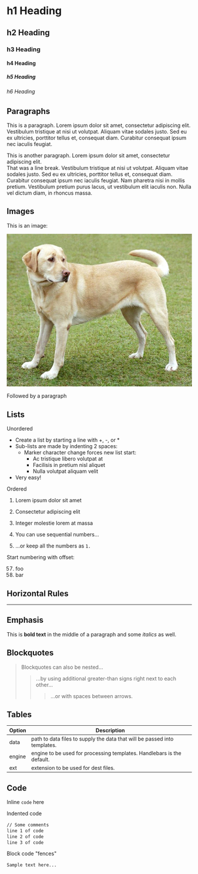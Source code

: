 # h1 Heading
## h2 Heading
### h3 Heading
#### h4 Heading
##### h5 Heading
###### h6 Heading

## Paragraphs

This is a paragraph.  Lorem ipsum dolor sit amet, consectetur adipiscing elit. Vestibulum tristique at nisi ut volutpat. 
Aliquam vitae sodales justo. Sed eu ex ultricies, porttitor tellus et, consequat diam. 
Curabitur consequat ipsum nec iaculis feugiat. 

This is another paragraph.  Lorem ipsum dolor sit amet, consectetur adipiscing elit.  
That was a line break. Vestibulum tristique at nisi ut volutpat. Aliquam vitae sodales justo. 
Sed eu ex ultricies, porttitor tellus et, consequat diam. Curabitur consequat ipsum nec iaculis feugiat. 
Nam pharetra nisi in mollis pretium. Vestibulum pretium purus lacus, ut vestibulum elit iaculis non. 
Nulla vel dictum diam, in rhoncus massa. 

## Images

This is an image:

![A labrador](labrador.jpg)

Followed by a paragraph

## Lists

Unordered

+ Create a list by starting a line with +, -, or *
+ Sub-lists are made by indenting 2 spaces:
  - Marker character change forces new list start:
    * Ac tristique libero volutpat at
    + Facilisis in pretium nisl aliquet
    - Nulla volutpat aliquam velit
+ Very easy!

Ordered

1. Lorem ipsum dolor sit amet
2. Consectetur adipiscing elit
3. Integer molestie lorem at massa


1. You can use sequential numbers...
1. ...or keep all the numbers as `1.`

Start numbering with offset:

57. foo
1. bar


## Horizontal Rules

---

## Emphasis

This is **bold text** in the middle of a paragraph and some _italics_ as well.

## Blockquotes


> Blockquotes can also be nested...
>> ...by using additional greater-than signs right next to each other...
> > > ...or with spaces between arrows.

## Tables

| Option | Description |
| ------ | ----------- |
| data   | path to data files to supply the data that will be passed into templates. |
| engine | engine to be used for processing templates. Handlebars is the default. |
| ext    | extension to be used for dest files. |

## Code

Inline `code` here

Indented code

    // Some comments
    line 1 of code
    line 2 of code
    line 3 of code


Block code "fences"

```
Sample text here...
```
